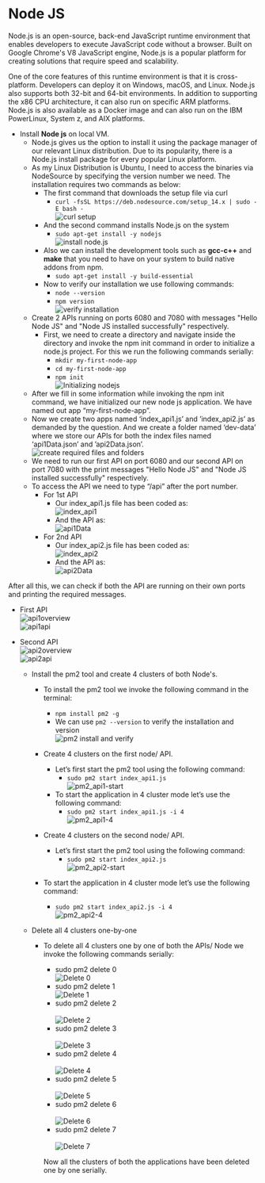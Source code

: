 # Node JS

Node.js is an open-source, back-end JavaScript runtime environment that enables developers to execute JavaScript code without a browser. Built on Google Chrome's V8 JavaScript engine, Node.js is a popular platform for creating solutions that require speed and scalability.

One of the core features of this runtime environment is that it is cross-platform. Developers can deploy it on Windows, macOS, and Linux. Node.js also supports both 32-bit and 64-bit environments. In addition to supporting the x86 CPU architecture, it can also run on specific ARM platforms. Node.js is also available as a Docker image and can also run on the IBM PowerLinux, System z, and AIX platforms.

- Install **Node js** on local VM.
  - Node.js gives us the option to install it using the package manager of our relevant Linux distribution. Due to its popularity, there is a Node.js install package for every popular Linux platform. 
  - As my Linux Distribution is Ubuntu, I need to access the binaries via NodeSource by specifying the version number we need. The installation requires two commands as below:
    - The first command that downloads the setup file via curl
      - `curl -fsSL https://deb.nodesource.com/setup_14.x | sudo -E bash -`<br/>
    ![curl setup](https://github.com/LF-DevOps-Intern/4_1_react-nodejs-krishna-rikeshkarma/blob/main/Node%20JS/snapshots/curl%20setup%20file.png)
    - And the second command installs Node.js on the system
      - `sudo apt-get install -y nodejs`<br/>
    ![install node.js](https://github.com/LF-DevOps-Intern/4_1_react-nodejs-krishna-rikeshkarma/blob/main/Node%20JS/snapshots/install%20nodejs.png)
    - Also we can install the development tools such as **gcc-c++** and **make** that you need to have on your system to build native addons from npm.
      - `sudo apt-get install -y build-essential`
    - Now to verify our installation we use following commands:
      - `node --version`
      - `npm version`<br/>
    ![verify installation](https://github.com/LF-DevOps-Intern/4_1_react-nodejs-krishna-rikeshkarma/blob/main/Node%20JS/snapshots/verifying%20installation.png)
  - Create 2 APIs running on ports 6080 and 7080 with messages "Hello Node JS" and "Node JS installed successfully" respectively.
    - First, we need to create a directory and navigate inside the directory and invoke the npm init command in order to initialize a node.js project. For this we run the following commands serially:
      - `mkdir my-first-node-app`
      - `cd my-first-node-app`
      - `npm init`<br/>
    ![Initializing nodejs](https://github.com/LF-DevOps-Intern/4_1_react-nodejs-krishna-rikeshkarma/blob/main/Node%20JS/snapshots/initializing%20nodejs%20app.png)
  - After we fill in some information while invoking the npm init command, we have initialized our new node js application. We have named out app “my-first-node-app”.
  - Now we create two apps named ‘index_api1.js’ and ’index_api2.js’ as demanded by the question. And we create a folder named ‘dev-data’ where we store our APIs for both the index files named ‘api1Data.json’ and ’api2Data.json’.<br/>
    ![create required files and folders](https://github.com/LF-DevOps-Intern/4_1_react-nodejs-krishna-rikeshkarma/blob/main/Node%20JS/snapshots/creating%20required%20files%20and%20folders.png)
  - We need to run our first API on port 6080 and our second API on port 7080 with the print messages "Hello Node JS" and "Node JS installed successfully" respectively.
  - To access the API we need to type “/api” after the port number.
    - For 1st API
      - Our index_api1.js file has been coded as:<br/>
    ![index_api1](https://github.com/LF-DevOps-Intern/4_1_react-nodejs-krishna-rikeshkarma/blob/main/Node%20JS/snapshots/index_api1.png)
      - And the API as:<br/>
    ![api1Data](https://github.com/LF-DevOps-Intern/4_1_react-nodejs-krishna-rikeshkarma/blob/main/Node%20JS/snapshots/api1Data.png)
    - For 2nd API
      - Our index_api2.js file has been coded as:<br/>
    ![index_api2](https://github.com/LF-DevOps-Intern/4_1_react-nodejs-krishna-rikeshkarma/blob/main/Node%20JS/snapshots/index_api2.png)
      - And the API as:<br/>
    ![api2Data](https://github.com/LF-DevOps-Intern/4_1_react-nodejs-krishna-rikeshkarma/blob/main/Node%20JS/snapshots/api2Data.png)

After all this, we can check if both the API are running on their own ports and printing
the required messages.
- First API<br/>
  ![api1overview](https://github.com/LF-DevOps-Intern/4_1_react-nodejs-krishna-rikeshkarma/blob/main/Node%20JS/snapshots/api1overview.png)<br/>
  ![api1api](https://github.com/LF-DevOps-Intern/4_1_react-nodejs-krishna-rikeshkarma/blob/main/Node%20JS/snapshots/api1api.png)
- Second API<br/>
  ![api2overview](https://github.com/LF-DevOps-Intern/4_1_react-nodejs-krishna-rikeshkarma/blob/main/Node%20JS/snapshots/api2overview.png)<br/>
  ![api2api](https://github.com/LF-DevOps-Intern/4_1_react-nodejs-krishna-rikeshkarma/blob/main/Node%20JS/snapshots/api2api.png)

  - Install the pm2 tool and create 4 clusters of both Node's.
    - To install the pm2 tool we invoke the following command in the terminal:
      - `npm install pm2 -g`
      - We can use `pm2 --version` to verify the installation and version<br/>
    ![pm2 install and verify](https://github.com/LF-DevOps-Intern/4_1_react-nodejs-krishna-rikeshkarma/blob/main/Node%20JS/snapshots/install%20pm2%20and%20verify.png)
    - Create 4 clusters on the first node/ API.
      - Let’s first start the pm2 tool using the following command:
        - `sudo pm2 start index_api1.js`<br/>
    ![pm2_api1-start](https://github.com/LF-DevOps-Intern/4_1_react-nodejs-krishna-rikeshkarma/blob/main/Node%20JS/snapshots/pm2_api1.png)
      - To start the application in 4 cluster mode let’s use the following command:
        - `sudo pm2 start index_api1.js -i 4`<br/>
    ![pm2_api1-4](https://github.com/LF-DevOps-Intern/4_1_react-nodejs-krishna-rikeshkarma/blob/main/Node%20JS/snapshots/pm2_api1-4.png)
    
    - Create 4 clusters on the second node/ API.
      - Let’s first start the pm2 tool using the following command:
        - `sudo pm2 start index_api2.js`<br/>
    ![pm2_api2-start](https://github.com/LF-DevOps-Intern/4_1_react-nodejs-krishna-rikeshkarma/blob/main/Node%20JS/snapshots/pm2_api2.png)
    - To start the application in 4 cluster mode let’s use the following command:
      - `sudo pm2 start index_api2.js -i 4`<br/>
    ![pm2_api2-4](https://github.com/LF-DevOps-Intern/4_1_react-nodejs-krishna-rikeshkarma/blob/main/Node%20JS/snapshots/pm2_api2-4.png)

  - Delete all 4 clusters one-by-one
    - To delete all 4 clusters one by one of both the APIs/ Node we invoke the following commands serially:
      - sudo pm2 delete 0<br/>
      ![Delete 0](https://github.com/LF-DevOps-Intern/4_1_react-nodejs-krishna-rikeshkarma/blob/main/Node%20JS/snapshots/delete%200.png)
      - sudo pm2 delete 1<br/>
      ![Delete 1](https://github.com/LF-DevOps-Intern/4_1_react-nodejs-krishna-rikeshkarma/blob/main/Node%20JS/snapshots/delete%201.png)
      - sudo pm2 delete 2<br/>      
      ![Delete 2](https://github.com/LF-DevOps-Intern/4_1_react-nodejs-krishna-rikeshkarma/blob/main/Node%20JS/snapshots/delete%202.png)
      - sudo pm2 delete 3<br/>      
      ![Delete 3](https://github.com/LF-DevOps-Intern/4_1_react-nodejs-krishna-rikeshkarma/blob/main/Node%20JS/snapshots/delete%203.png)
      - sudo pm2 delete 4<br/>     
      ![Delete 4](https://github.com/LF-DevOps-Intern/4_1_react-nodejs-krishna-rikeshkarma/blob/main/Node%20JS/snapshots/delete%204.png)
      - sudo pm2 delete 5<br/>     
      ![Delete 5](https://github.com/LF-DevOps-Intern/4_1_react-nodejs-krishna-rikeshkarma/blob/main/Node%20JS/snapshots/delete%205.png)
      - sudo pm2 delete 6<br/>     
      ![Delete 6](https://github.com/LF-DevOps-Intern/4_1_react-nodejs-krishna-rikeshkarma/blob/main/Node%20JS/snapshots/delete%206.png)
      - sudo pm2 delete 7<br/>     
      ![Delete 7](https://github.com/LF-DevOps-Intern/4_1_react-nodejs-krishna-rikeshkarma/blob/main/Node%20JS/snapshots/delete%207.png)

      Now all the clusters of both the applications have been deleted one by one serially.


